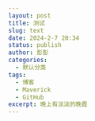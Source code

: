 ```yaml
---
layout: post
title: 测试
slug: text
date: 2024-2-7 20:34
status: publish
author: 彭彭
categories: 
  - 默认分类
tags: 
  - 博客
  - Maverick
  - GitHub
excerpt: 晚上有淡淡的晚霞
---
```

